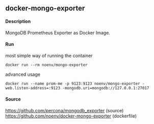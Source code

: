 ## docker-mongo-exporter

#### Description

MongoDB Prometheus Exporter as Docker Image.

#### Run

most simple way of running the container

    docker run --rm noenv/mongo-exporter

advanced usage

    docker run --name prom-me -p 9123:9123 noenv/mongo-exporter -web.listen-address=:9123 -mongodb.uri=mongodb://127.0.0.1:27017

#### Source

https://github.com/percona/mongodb_exporter (source)  
https://github.com/noenv/docker-mongo-exporter (dockerfile)
